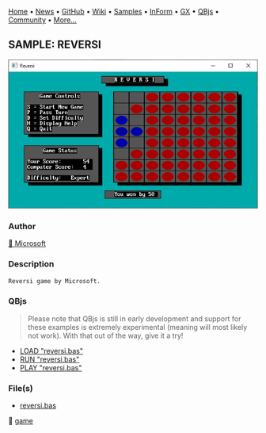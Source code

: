 [Home](https://qb64.com) • [News](../../news.md) • [GitHub](https://github.com/QB64Official/qb64) • [Wiki](https://github.com/QB64Official/qb64/wiki) • [Samples](../../samples.md) • [InForm](../../inform.md) • [GX](../../gx.md) • [QBjs](../../qbjs.md) • [Community](../../community.md) • [More...](../../more.md)

## SAMPLE: REVERSI

![screenshot.png](img/screenshot.png)

### Author

[🐝 Microsoft](../microsoft.md) 

### Description

```text
Reversi game by Microsoft.
```

### QBjs

> Please note that QBjs is still in early development and support for these examples is extremely experimental (meaning will most likely not work). With that out of the way, give it a try!

* [LOAD "reversi.bas"](https://v6p9d9t4.ssl.hwcdn.net/html/5963335/index.html?src=https://qb64.com/samples/reversi/src/reversi.bas)
* [RUN "reversi.bas"](https://v6p9d9t4.ssl.hwcdn.net/html/5963335/index.html?mode=auto&src=https://qb64.com/samples/reversi/src/reversi.bas)
* [PLAY "reversi.bas"](https://v6p9d9t4.ssl.hwcdn.net/html/5963335/index.html?mode=play&src=https://qb64.com/samples/reversi/src/reversi.bas)

### File(s)

* [reversi.bas](src/reversi.bas)

🔗 [game](../game.md)
